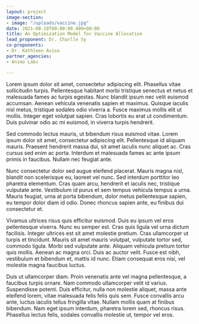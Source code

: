 ```yaml
---
layout: project
image-section:
- image: "/uploads/vaccine.jpg"
date: 2021-08-18T00:00:00.000+08:00
title: An Optimization Model for Vaccine Allocation
lead_proponent: Dr. Charlle Sy
co-proponents:
- Dr. Kathleen Aviso
partner_agencies:
- Animo Labs

---
```

Lorem ipsum dolor sit amet, consectetur adipiscing elit. Phasellus vitae sollicitudin turpis. Pellentesque habitant morbi tristique senectus et netus et malesuada fames ac turpis egestas. Nunc blandit ipsum nec velit euismod accumsan. Aenean vehicula venenatis sapien et maximus. Quisque iaculis nisl metus, tristique sodales odio viverra a. Fusce maximus mollis elit ut mollis. Integer eget volutpat sapien. Cras lobortis eu erat ut condimentum. Duis pulvinar odio ac mi euismod, in viverra turpis hendrerit.

Sed commodo lectus mauris, ut bibendum risus euismod vitae. Lorem ipsum dolor sit amet, consectetur adipiscing elit. Pellentesque id aliquam mauris. Praesent hendrerit massa dui, sit amet iaculis nunc aliquet ac. Cras cursus sed enim ac porta. Interdum et malesuada fames ac ante ipsum primis in faucibus. Nullam nec feugiat ante.

Nunc consectetur dolor sed augue eleifend placerat. Mauris magna nisl, blandit non scelerisque eu, laoreet vel nunc. Sed interdum porttitor leo pharetra elementum. Cras quam arcu, hendrerit et iaculis nec, tristique vulputate ante. Vestibulum id purus et sem tempus vehicula tempus a urna. Mauris feugiat, urna at porta bibendum, dolor metus pellentesque sapien, eu tempor dolor diam id odio. Donec rhoncus sapien ante, eu finibus dui consectetur et.

Vivamus ultrices risus quis efficitur euismod. Duis eu ipsum vel eros pellentesque viverra. Nunc eu semper est. Cras quis ligula vel urna dictum facilisis. Integer ultrices est sit amet molestie pretium. Cras ullamcorper ut turpis et tincidunt. Mauris sit amet mauris volutpat, vulputate tortor sed, commodo ligula. Morbi sed vulputate ante. Aliquam vehicula pretium tortor quis mollis. Aenean ac magna orci. Duis ac auctor velit. Fusce est nibh, vestibulum et bibendum et, mattis id nunc. Etiam consequat eros nisi, vel molestie magna faucibus luctus.

Duis ut ullamcorper diam. Proin venenatis ante vel magna pellentesque, a faucibus turpis ornare. Nam commodo ullamcorper velit id varius. Suspendisse potenti. Duis efficitur, nulla non molestie aliquet, massa ante eleifend lorem, vitae malesuada felis felis quis sem. Fusce convallis arcu ante, luctus iaculis tellus fringilla vitae. Nullam mollis quam at finibus bibendum. Nam eget ipsum interdum, pharetra lorem sed, rhoncus risus. Phasellus lectus felis, sodales convallis molestie ut, tempor vel eros.